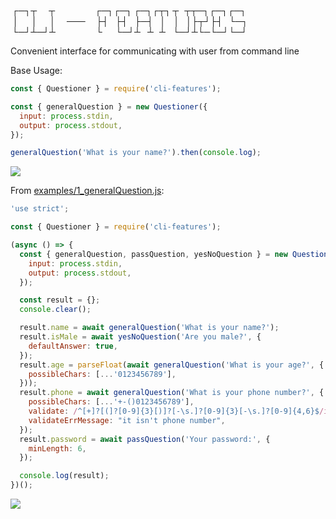 &thinsp;┌─┐┬&emsp;&thinsp;&thinsp;┬&emsp; &emsp; &emsp; &thinsp;&thinsp;&thinsp;&thinsp;┌─┐┌─┐&thinsp;┌─┐┌┬┐&thinsp;┬&nbsp;&thinsp;&thinsp;┬┬─┐┌─┐┌─┐<br/>
&nbsp;│&ensp; &nbsp;&thinsp; │&emsp; &thinsp;│&emsp; ───&ensp;&nbsp;&thinsp; ├┤&ensp; ├┤&ensp; ├─┤&ensp; │&ensp;&thinsp; │&ensp; │├┬┘├┤&nbsp;&thinsp; └─┐<br/>
&thinsp;└─┘┴─┘┴&emsp; &emsp; &ensp; &nbsp; &nbsp; &thinsp;└&ensp; &nbsp;&nbsp;&thinsp;└─┘┴&ensp; ┴&nbsp;&thinsp;&thinsp;┴&ensp;&thinsp;&thinsp;└─┘┴└─└─┘└─┘<br/>

Convenient interface for communicating with user from command line

Base Usage:
```js
const { Questioner } = require('cli-features');

const { generalQuestion } = new Questioner({
  input: process.stdin,
  output: process.stdout,
});

generalQuestion('What is your name?').then(console.log);
```
![](https://drive.google.com/uc?export=view&id=13oP-cZmHtfB7UXLIUqfoq64DULo5EHrO)

From [examples/1_generalQuestion.js](./examples/1_generalQuestion.js):
```js
'use strict';

const { Questioner } = require('cli-features');

(async () => {
  const { generalQuestion, passQuestion, yesNoQuestion } = new Questioner({
    input: process.stdin,
    output: process.stdout,
  });

  const result = {};
  console.clear();

  result.name = await generalQuestion('What is your name?');
  result.isMale = await yesNoQuestion('Are you male?', {
    defaultAnswer: true,
  });
  result.age = parseFloat(await generalQuestion('What is your age?', {
    possibleChars: [...'0123456789'],
  }));
  result.phone = await generalQuestion('What is your phone number?', {
    possibleChars: [...'+-()0123456789'],
    validate: /^[+]?[(]?[0-9]{3}[)]?[-\s.]?[0-9]{3}[-\s.]?[0-9]{4,6}$/im,
    validateErrMessage: "it isn't phone number",
  });
  result.password = await passQuestion('Your password:', {
    minLength: 6,
  });

  console.log(result);
})();
```
![](https://drive.google.com/uc?export=view&id=1z9avImuKwU1S_iZNTOEKC1qhdsl0uNju)